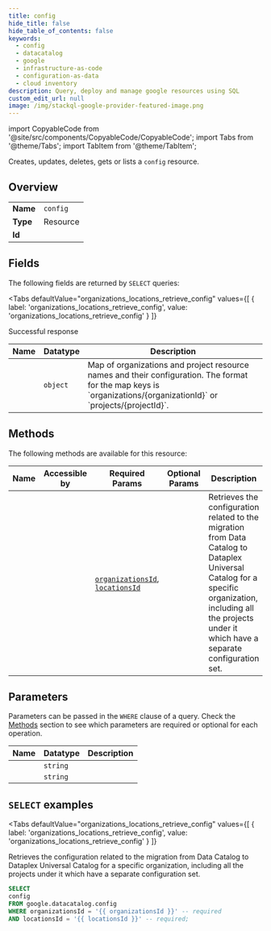 ```yaml
--- 
title: config
hide_title: false
hide_table_of_contents: false
keywords:
  - config
  - datacatalog
  - google
  - infrastructure-as-code
  - configuration-as-data
  - cloud inventory
description: Query, deploy and manage google resources using SQL
custom_edit_url: null
image: /img/stackql-google-provider-featured-image.png
---
```


import CopyableCode from '@site/src/components/CopyableCode/CopyableCode';
import Tabs from '@theme/Tabs';
import TabItem from '@theme/TabItem';

Creates, updates, deletes, gets or lists a <code>config</code> resource.

## Overview
<table><tbody>
<tr><td><b>Name</b></td><td><code>config</code></td></tr>
<tr><td><b>Type</b></td><td>Resource</td></tr>
<tr><td><b>Id</b></td><td><CopyableCode code="google.datacatalog.config" /></td></tr>
</tbody></table>

## Fields

The following fields are returned by `SELECT` queries:

<Tabs
    defaultValue="organizations_locations_retrieve_config"
    values={[
        { label: 'organizations_locations_retrieve_config', value: 'organizations_locations_retrieve_config' }
    ]}
>
<TabItem value="organizations_locations_retrieve_config">

Successful response

<table>
<thead>
    <tr>
    <th>Name</th>
    <th>Datatype</th>
    <th>Description</th>
    </tr>
</thead>
<tbody>
<tr>
    <td><CopyableCode code="config" /></td>
    <td><code>object</code></td>
    <td>Map of organizations and project resource names and their configuration. The format for the map keys is `organizations/&#123;organizationId&#125;` or `projects/&#123;projectId&#125;`.</td>
</tr>
</tbody>
</table>
</TabItem>
</Tabs>

## Methods

The following methods are available for this resource:

<table>
<thead>
    <tr>
    <th>Name</th>
    <th>Accessible by</th>
    <th>Required Params</th>
    <th>Optional Params</th>
    <th>Description</th>
    </tr>
</thead>
<tbody>
<tr>
    <td><a href="#organizations_locations_retrieve_config"><CopyableCode code="organizations_locations_retrieve_config" /></a></td>
    <td><CopyableCode code="select" /></td>
    <td><a href="#parameter-organizationsId"><code>organizationsId</code></a>, <a href="#parameter-locationsId"><code>locationsId</code></a></td>
    <td></td>
    <td>Retrieves the configuration related to the migration from Data Catalog to Dataplex Universal Catalog for a specific organization, including all the projects under it which have a separate configuration set.</td>
</tr>
</tbody>
</table>

## Parameters

Parameters can be passed in the `WHERE` clause of a query. Check the [Methods](#methods) section to see which parameters are required or optional for each operation.

<table>
<thead>
    <tr>
    <th>Name</th>
    <th>Datatype</th>
    <th>Description</th>
    </tr>
</thead>
<tbody>
<tr id="parameter-locationsId">
    <td><CopyableCode code="locationsId" /></td>
    <td><code>string</code></td>
    <td></td>
</tr>
<tr id="parameter-organizationsId">
    <td><CopyableCode code="organizationsId" /></td>
    <td><code>string</code></td>
    <td></td>
</tr>
</tbody>
</table>

## `SELECT` examples

<Tabs
    defaultValue="organizations_locations_retrieve_config"
    values={[
        { label: 'organizations_locations_retrieve_config', value: 'organizations_locations_retrieve_config' }
    ]}
>
<TabItem value="organizations_locations_retrieve_config">

Retrieves the configuration related to the migration from Data Catalog to Dataplex Universal Catalog for a specific organization, including all the projects under it which have a separate configuration set.

```sql
SELECT
config
FROM google.datacatalog.config
WHERE organizationsId = '{{ organizationsId }}' -- required
AND locationsId = '{{ locationsId }}' -- required;
```
</TabItem>
</Tabs>
